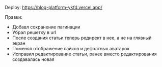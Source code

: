 Deploy: https://blog-platform-ykfd.vercel.app/

Правки:
- Добавл сохранение пагинации
- Убрал решетку в url
- После создания статьи теперь редирект в нее, а не на глявный экран
- Поменял отображение лайков и дефолтных аватарок
- Исправил редактирование статьи, ранее вместо редактирования создавалась новая

